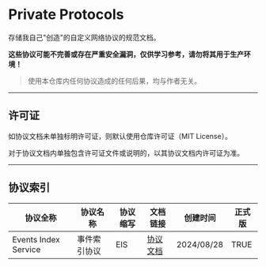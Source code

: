 # Private Protocols

存储我自己"创造"的自定义网络协议的规范文档。

**这些协议可能不完善或存在严重安全漏洞，仅供学习参考，请勿将其用于生产环境！**

> 使用本仓库内任何协议造成的任何后果，均与作者无关。

---

## 许可证

如协议文档未单独标明许可证，则默认使用仓库许可证（MIT License）。

对于协议文档内单独包含许可证文件或说明的，以其协议文档内许可证为准。

---

## 协议索引

| 协议全称 | 协议名称 | 协议缩写 | 文档链接 | 创建时间 | 正式版 |
| -------- | -------- | ------- | -------- | -------- | ---- |
| Events Index Service | 事件索引协议 | EIS | [协议文档](protocols/P00001+Events-Index-Service/index.md) | 2024/08/28 | TRUE |
